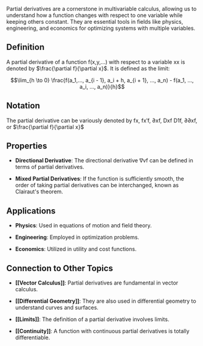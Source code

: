 Partial derivatives are a cornerstone in multivariable calculus, allowing us to understand how a function changes with respect to one variable while keeping others constant. They are essential tools in fields like physics, engineering, and economics for optimizing systems with multiple variables.

## Definition

A partial derivative of a function f(x,y,…) with respect to a variable xx is denoted by $\frac{\partial f}{\partial x}$. It is defined as the limit:

$$\lim_{h \to 0} \frac{f(a_1,..., a_{i - 1}, a_i + h, a_{i + 1}, ..., a_n) - f(a_1, ..., a_i, ..., a_n)}{h}$$

## Notation

The partial derivative can be variously denoted by fx​, fx′f​, ∂xf, Dxf D1f, ∂∂xf, or  $\frac{\partial f}{\partial x}$

## Properties

- **Directional Derivative**: The directional derivative ∇vf can be defined in terms of partial derivatives.
    
- **Mixed Partial Derivatives**: If the function is sufficiently smooth, the order of taking partial derivatives can be interchanged, known as Clairaut's theorem.
    

## Applications

- **Physics**: Used in equations of motion and field theory.
    
- **Engineering**: Employed in optimization problems.
    
- **Economics**: Utilized in utility and cost functions.
    

## Connection to Other Topics

- **[[Vector Calculus]]**: Partial derivatives are fundamental in vector calculus.
    
- **[[Differential Geometry]]**: They are also used in differential geometry to understand curves and surfaces.
    
- **[[Limits]]**: The definition of a partial derivative involves limits.
    
- **[[Continuity]]**: A function with continuous partial derivatives is totally differentiable.